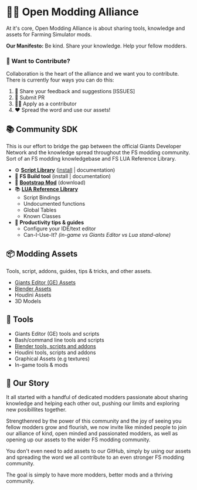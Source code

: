 # 🙋‍♀️ Open Modding Alliance
At it's core, Open Modding Alliance is about sharing tools, knowledge and assets for Farming Simulator mods. 

**Our Manifesto:** Be kind. Share your knowledge. Help your fellow modders. 

### 🌈 Want to Contribute?
Collaboration is the heart of the alliance and we want you to contribute. There is currently four ways you can do this:
1. 🐛 Share your feedback and suggestions [ISSUES]
2. 📩 Submit PR
3. 👩‍💻 Apply as a contributor
4. ❤️ Spread the word and use our assets! 

## 📚 Community SDK
This is our effort to bridge the gap between the official Giants Developer Network and the knowledge spread throughout the FS modding community. Sort of an FS modding knowledgebase and FS LUA Reference Library.

- ⚙️ **[Script Library](https://github.com/open-modding-alliance/ScriptLibrary)** ([install](https://github.com/open-modding-alliance/ScriptLibrary?tab=readme-ov-file#installation) | documentation)
- 🧰 **FS Build tool** (install | documentation)
- 🎁 **[Bootstrap Mod](https://github.com/open-modding-alliance/BootstrapMod)** (download)
- 📚 **[LUA Reference Library](https://github.com/open-modding-alliance/CommunitySDK)**
  - Script Bindings
  - Undocumented functions
  - Global Tables
  - Known Classes
- 🧙 **Productivity tips & guides**
  - Configure your IDE/text editor
  - Can-I-Use-It? _(in-game vs Giants Editor vs Lua stand-alone)_

## 📦 Modding Assets
Tools, script, addons, guides, tips & tricks, and other assets.
- [Giants Editor (GE) Assets](https://github.com/open-modding-alliance/GiantsEditorAssets)
- [Blender Assets](https://github.com/open-modding-alliance/BlenderAssets/wiki/Blender-Assets)
- Houdini Assets
- 3D Models

## 🔨 Tools
- Giants Editor (GE) tools and scripts
- Bash/command line tools and scripts
- [Blender tools, scripts and addons](https://github.com/open-modding-alliance/BlenderAssets/wiki/Tools-and-add‐ons)
- Houdini tools, scripts and addons
- Graphical Assets (e.g textures)
- In-game tools & mods


## 🍿 Our Story
It all started with a handful of dedicated modders passionate about sharing knowledge and helping each other out, pushing our limits and exploring new posibillites together. 

Strengthenred by the power of this community and the joy of seeing you fellow modders grow and flourish, we now invite like minded people to join our alliance of kind, open minded and passionated modders, as well as opening up our assets to the wider FS modding community. 

You don't even need to add assets to our GitHub, simply by using our assets and spreading the word we all contribute to an even stronger FS modding community. 

The goal is simply to have more modders, better mods and a thriving community. 
